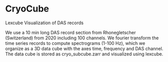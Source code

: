 # CryoCube
Lexcube Visualization of DAS records

We use a 10 min long DAS record section from Rhonegletscher (Switzerland) from 2020 including 100 channels. We fourier transform the time series records to compute spectrograms (1-100 Hz), which we organize as a 3D data cube with the axes time, frequency and DAS channel. The data cube is stored as cryo_subcube.zarr and visualized using lexcube.
